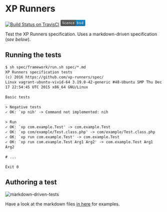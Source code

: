 XP Runners
==========
[![Build Status on TravisCI](https://secure.travis-ci.org/xp-runners/spec.svg)](http://travis-ci.org/xp-runners/spec)
[![BSD License](https://raw.githubusercontent.com/xp-framework/web/master/static/licence-bsd.png)](https://github.com/xp-runners/reference/blob/master/LICENSE.md)

Test the XP Runners specification. Uses a markdown-driven specification (*see below*).

## Running the tests

```
$ sh spec/framework/run.sh spec/*.md
XP Runners specification tests
(c) 2016 https://github.com/xp-runners/spec/
Linux vagrant-ubuntu-vivid-64 3.19.0-42-generic #48-Ubuntu SMP Thu Dec 17 22:54:45 UTC 2015 x86_64 GNU/Linux

Basic tests

> Negative tests
✓ OK: `xp nih' -> Command not implemented: nih

> Run
✓ OK: `xp com.example.Test' -> com.example.Test
✓ OK: `xp com/example/Test.class.php' -> com/example/Test.class.php
✓ OK: `xp run com.example.Test' -> com.example.Test
✓ OK: `xp run com.example.Test Arg1 Arg2' -> com.example.Test Arg1 Arg2

# ...

Exit 0
```

## Authoring a test

![markdown-driven-tests](https://cloud.githubusercontent.com/assets/696742/12705916/da1e2cca-c879-11e5-99ed-6537851e5af6.png)

Have a look at the markdown files [in here](https://github.com/xp-runners/spec/tree/master/spec) for examples.